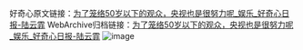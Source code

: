 好奇心原文链接：[为了笼络50岁以下的观众，央视也是很努力呢_娱乐_好奇心日报-陆云霏](https://www.qdaily.com/articles/7530.html)
WebArchive归档链接：[为了笼络50岁以下的观众，央视也是很努力呢_娱乐_好奇心日报-陆云霏](http://web.archive.org/web/20190623172441/https://www.qdaily.com/articles/7530.html)
![image](http://ww3.sinaimg.cn/large/007d5XDply1g3x0l8wborj30u044oe81)